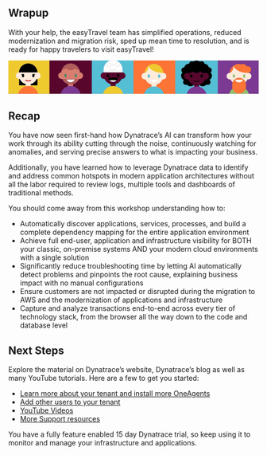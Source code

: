 ## Wrapup


With your help, the easyTravel team has simplified operations, reduced modernization and migration risk, sped up mean time to resolution, and is ready for happy travelers to visit easyTravel!

![image](../../assets/images/ez-team.png)

## Recap

You have now seen first-hand how Dynatrace’s AI can transform how your work through its ability cutting through the noise, continuously watching for anomalies, and serving precise answers to what is impacting your business.

Additionally, you have learned how to leverage Dynatrace data to identify and address common hotspots in modern application architectures without all the labor required to review logs, multiple tools and dashboards of traditional methods.

You should come away from this workshop understanding how to:

* Automatically discover applications, services, processes, and build a complete dependency mapping for the entire application environment
* Achieve full end-user, application and infrastructure visibility for BOTH your classic, on-premise systems AND your modern cloud environments with a single solution
* Significantly reduce troubleshooting time by letting AI automatically detect problems and pinpoints the root cause, explaining business impact with no manual configurations
* Ensure customers are not impacted or disrupted during the migration to AWS and the modernization of applications and infrastructure
* Capture and analyze transactions end-to-end across every tier of technology stack, from the browser all the way down to the code and database level

## Next Steps

Explore the material on Dynatrace’s website, Dynatrace’s blog as well as many YouTube tutorials. Here are a few to get you started:

* [Learn more about your tenant and install more OneAgents](https://www.dynatrace.com/support/help/get-started/get-started-with-dynatrace-saas/)
* [Add other users to your tenant](https://www.dynatrace.com/support/help/how-to-use-dynatrace/user-management-and-sso/manage-groups-and-permissions/)
* [YouTube Videos](https://www.youtube.com/channel/UCcYJ-5q_AfmjQ4XTjTS0o3g)
* [More Support resources](https://www.dynatrace.com/services-support/#support-resources-section)

You have a fully feature enabled 15 day Dynatrace trial, so keep using it to monitor and manage your infrastructure and applications.
